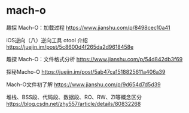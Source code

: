# mach-o
趣探 Mach-O：加载过程
https://www.jianshu.com/p/8498cec10a41


iOS逆向（八）逆向工具 otool 介绍
https://juejin.im/post/5c8600d4f265da2d9618458e


趣探 Mach-O：文件格式分析
https://www.jianshu.com/p/54d842db3f69

探秘Macho-O
https://juejin.im/post/5ab47ca1518825611a406a39

Mach-O文件初了解
https://www.jianshu.com/p/9d654d7d5d39


堆栈、BSS段、代码段、数据段、RO、RW、ZI等概念区分
https://blog.csdn.net/zhy557/article/details/80832268
